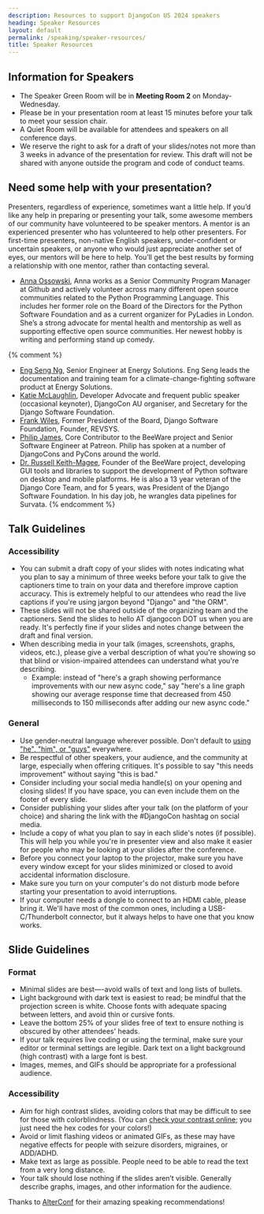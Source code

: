 ```yaml
---
description: Resources to support DjangoCon US 2024 speakers
heading: Speaker Resources
layout: default
permalink: /speaking/speaker-resources/
title: Speaker Resources
---
```


## Information for Speakers

* The Speaker Green Room will be in <strong>Meeting Room 2</strong> on Monday-Wednesday.
* Please be in your presentation room at least 15 minutes before your talk to meet your session chair.
* A Quiet Room will be available for attendees and speakers on all conference days.
* We reserve the right to ask for a draft of your slides/notes not more than 3 weeks in advance of the presentation for review. This draft will not be shared with anyone outside the program and code of conduct teams.

## Need some help with your presentation?

Presenters, regardless of experience, sometimes want a little help. If you’d like any help in preparing or presenting your talk, some awesome members of our community have volunteered to be speaker mentors. A mentor is an experienced presenter who has volunteered to help other presenters. For first-time presenters, non-native English speakers, under-confident or uncertain speakers, or anyone who would just appreciate another set of eyes, our mentors will be here to help. You’ll get the best results by forming a relationship with one mentor, rather than contacting several.


* [Anna Ossowski](mailto:annabell.ossowski@gmail.com), Anna works as a Senior Community Program Manager at Github and actively volunteer across many different open source communities related to the Python Programming Language. This includes her former role on the Board of the Directors for the Python Software Foundation and as a current organizer for PyLadies in London. She’s a strong advocate for mental health and mentorship as well as supporting effective open source communities. Her newest hobby is writing and performing stand up comedy.

{% comment %}
* [Eng Seng Ng](mailto:eng@energy-solution.com), Senior Engineer at Energy Solutions. Eng Seng leads the documentation and training team for a climate-change-fighting software product at Energy Solutions.
* [Katie McLaughlin](mailto:katie+djangoconus@glasnt.com), Developer Advocate and frequent public speaker (occasional keynoter), DjangoCon AU organiser, and Secretary for the Django Software Foundation.
* [Frank Wiles](mailto:frank@revsys.com), Former President of the Board, Django Software Foundation, Founder, REVSYS.
* [Philip James](mailto:pjj@philipjohnjames.com), Core Contributor to the BeeWare project and Senior Software Engineer at Patreon. Philip has spoken at a number of DjangoCons and PyCons around the world.
* [Dr. Russell Keith-Magee](mailto:russell@keith-magee.com), Founder of the BeeWare project, developing GUI tools and libraries to support the development of Python software on desktop and mobile platforms. He is also a 13 year veteran of the Django Core Team, and for 5 years, was President of the Django Software Foundation. In his day job, he wrangles data pipelines for Survata.
{% endcomment %}

## Talk Guidelines

### Accessibility

* You can submit a draft copy of your slides with notes indicating what you plan to say a minimum of three weeks before your talk to give the captioners time to train on your data and therefore improve caption accuracy. This is extremely helpful to our attendees who read the live captions if you're using jargon beyond "Django" and "the ORM".
* These slides will not be shared outside of the organizing team and the captioners. Send the slides to hello AT djangocon DOT us when you are ready. It's perfectly fine if your slides and notes change between the draft and final version.
* When describing media in your talk (images, screenshots, graphs, videos, etc.), please give a verbal description of what you're showing so that blind or vision-impaired attendees can understand what you're describing.
  * Example: instead of "here's a graph showing performance improvements with our new async code," say "here's a line graph showing our average response time that decreased from 450 milliseconds to 150 milliseconds after adding our new async code."

### General

* Use gender-neutral language wherever possible. Don't default to [using "he", "him", or "guys"](https://heyguys.cc) everywhere.
* Be respectful of other speakers, your audience, and the community at large, especially when offering critiques. It's possible to say "this needs improvement" without saying "this is bad."
* Consider including your social media handle(s) on your opening and closing slides! If you have space, you can even include them on the footer of every slide.
* Consider publishing your slides after your talk (on the platform of your choice) and sharing the link with the #DjangoCon hashtag on social media.
* Include a copy of what you plan to say in each slide's notes (if possible). This will help you while you're in presenter view and also make it easier for people who may be looking at your slides after the conference.
* Before you connect your laptop to the projector, make sure you have every window except for your slides minimized or closed to avoid accidental information disclosure.
* Make sure you turn on your computer's do not disturb mode before starting your presentation to avoid interruptions.
* If your computer needs a dongle to connect to an HDMI cable, please bring it. We'll have most of the common ones, including a USB-C/Thunderbolt connector, but it always helps to have one that you know works.

## Slide Guidelines

### Format

* Minimal slides are best—-avoid walls of text and long lists of bullets.
* Light background with dark text is easiest to read; be mindful that the projection screen is white.
 Choose fonts with adequate spacing between letters, and avoid thin or cursive fonts.
* Leave the bottom 25% of your slides free of text to ensure nothing is obscured by other attendees' heads.
* If your talk requires live coding or using the terminal, make sure your editor or terminal settings are legible. Dark text on a light background (high contrast) with a large font is best.
* Images, memes, and GIFs should be appropriate for a professional audience.

### Accessibility

* Aim for high contrast slides, avoiding colors that may be difficult to see for those with colorblindness. (You can [check your contrast online](http://webaim.org/resources/contrastchecker/); you just need the hex codes for your colors!)
* Avoid or limit flashing videos or animated GIFs, as these may have negative effects for people with seizure disorders, migraines, or ADD/ADHD.
* Make text as large as possible. People need to be able to read the text from a very long distance.
* Your talk should lose nothing if the slides aren’t visible. Generally describe graphs, images, and other information for the audience.

Thanks to [AlterConf](https://www.alterconf.com/speak) for their amazing speaking recommendations!
